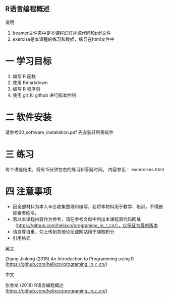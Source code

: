 R语言编程概述
--------

说明
1. beamer文件夹中是本课程幻灯片源代码和pdf文件
2. exercise是本课程的练习和数据，练习在html文件中

# 一 学习目标

1. 编写 R 函数
2. 使用 Rmarkdown
3. 编写 R 程序包
4. 使用 git 和 github 进行版本控制

# 二 软件安装

请参考00_software_installation.pdf 先安装好所需软件

# 三 练习

每个讲座结束，将有15分钟左右的练习和答疑时间。 
内容参见： excercises.html

# 四 注意事项

*  因全部材料为本人辛苦收集整理和编写，若将本材料用于教学、培训，不得删除著者姓名。
*  若以本课程内容作为参考，请在参考文献中列出本课程源代码网址 （https://github.com/helixcn/programing_in_r_cn/），以保证为最新版本
*  请自尊自重，勿上传到其他论坛或网站用于赚取积分
*  引用格式

英文

Zhang Jinlong (2018) An Introduction to Programming using R (https://github.com/helixcn/programing_in_r_cn/)

中文

张金龙 (2018) R语言编程概述 (https://github.com/helixcn/programing_in_r_cn/)
